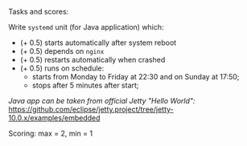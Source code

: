 Tasks and scores:

Write `systemd` unit (for Java application) which:

* (+ 0.5) starts automatically after system reboot
* (+ 0.5) depends on `nginx`
* (+ 0.5) restarts automatically when crashed
* (+ 0.5) runs on schedule: 
    - starts from Monday to Friday at 22:30 and on Sunday at 17:50;
    - stops after 5 minutes after start;

*Java app can be taken from official Jetty "Hello World":* https://github.com/eclipse/jetty.project/tree/jetty-10.0.x/examples/embedded 

Scoring: max = 2, min = 1

